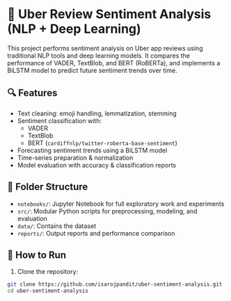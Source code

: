 # 🚕 Uber Review Sentiment Analysis (NLP + Deep Learning)

This project performs sentiment analysis on Uber app reviews using traditional NLP tools and deep learning models. It compares the performance of VADER, TextBlob, and BERT (RoBERTa), and implements a BiLSTM model to predict future sentiment trends over time.

## 🔍 Features

- Text cleaning: emoji handling, lemmatization, stemming
- Sentiment classification with:
  - VADER
  - TextBlob
  - BERT (`cardiffnlp/twitter-roberta-base-sentiment`)
- Forecasting sentiment trends using a BiLSTM model
- Time-series preparation & normalization
- Model evaluation with accuracy & classification reports

## 📁 Folder Structure

- `notebooks/`: Jupyter Notebook for full exploratory work and experiments
- `src/`: Modular Python scripts for preprocessing, modeling, and evaluation
- `data/`: Contains the dataset 
- `reports/`: Output reports and performance comparison

## 🚀 How to Run

1. Clone the repository:
```bash
git clone https://github.com/isarojpandit/uber-sentiment-analysis.git
cd uber-sentiment-analysis


